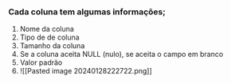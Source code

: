 ### Cada coluna tem algumas informações;
1. Nome da coluna
2. Tipo de de coluna
3. Tamanho da coluna
4. Se a coluna aceita NULL (nulo), se aceita o campo em branco
5. Valor padrão
6. ![[Pasted image 20240128222722.png]]
